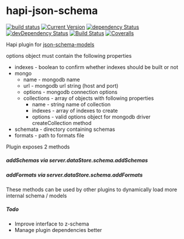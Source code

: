 # hapi-json-schema 
[![build status](https://travis-ci.org/simon-p-r/hapi-json-schema.svg?branch=master)](https://travis-ci.org/simon-p-r/hapi-json-schema)
[![Current Version](https://img.shields.io/npm/v/hapi-json-schema.svg?maxAge=1000)](https://www.npmjs.org/package/hapi-json-schema)
[![dependency Status](https://img.shields.io/david/simon-p-r/hapi-json-schema.svg?maxAge=1000)](https://david-dm.org/simon-p-r/hapi-json-schema)
[![devDependency Status](https://img.shields.io/david/dev/simon-p-r/hapi-json-schema.svg?maxAge=1000)](https://david-dm.org/simon-p-r/hapi-json-schema)
[![Build Status](https://travis-ci.org/simon-p-r/hapi-json-schema.svg?branch=master)](https://travis-ci.org/simon-p-r/hapi-json-schema)
[![Coveralls](https://img.shields.io/coveralls/simon-p-r/hapi-json-schema.svg?maxAge=1000)](https://coveralls.io/github/simon-p-r/hapi-json-schema)

Hapi plugin for [json-schema-models](https://github.com/simon-p-r/json-schema-models)



options object must contain the following properties
+ indexes - boolean to confirm whether indexes should be built or not
+ mongo
   + name - mongodb name
   + url - mongodb url string (host and port)
   + options - mongodb connection options
   + collections - array of objects with following properties
       + name - string name of collection
       + indexes - array of indexes to create
       + options - valid options object for mongodb driver createCollection method
+ schemata - directory containing schemas
+ formats - path to formats file

Plugin exposes 2 methods

##### addSchemas via server.dataStore.schema.addSchemas

##### addFormats via server.dataStore.schema.addFormats

These methods can be used by other plugins to dynamically load more internal schema / models

##### Todo

+ Improve interface to z-schema
+ Manage plugin dependencies better
